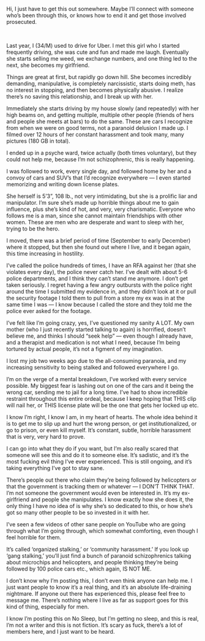 Hi, I just have to get this out somewhere. Maybe I’ll connect with someone who’s been through this, or knows how to end it and get those involved prosecuted.

&#x200B;

Last year, I (34/M) used to drive for Uber. I met this girl who I started frequently driving, she was cute and fun and made me laugh. Eventually she starts selling me weed, we exchange numbers, and one thing led to the next, she becomes my girlfriend.

Things are great at first, but rapidly go down hill. She becomes incredibly demanding, manipulative, is completely narcissistic, starts doing meth, has no interest in stopping, and then becomes physically abusive. I realize there’s no saving this relationship, and I break up with her.

Immediately she starts driving by my house slowly (and repeatedly) with her high beams on, and getting multiple, multiple other people (friends of hers and people she meets at bars) to do the same. These are cars I recognize from when we were on good terms, not a paranoid delusion I made up. I filmed over 12 hours of her constant harassment and took many, many pictures (180 GB in total).

I ended up in a psyche ward, twice actually (both times voluntary), but they could not help me, because I’m not schizophrenic, this is really happening.

I was followed to work, every single day, and followed home by her and a convoy of cars and SUV’s that I’d recognize everywhere — I even started memorizing and writing down license plates.

She herself is 5’3”, 108 lb., not very intimidating, but she is a prolific liar and manipulator. I’m sure she’s made up horrible things about me to gain influence, plus she’s kind of hot, and very, very charismatic. Everyone who follows me is a man, since she cannot maintain friendships with other women. These are men who are desperate and want to sleep with her, trying to be the hero.

I moved, there was a brief period of time (September to early December) where it stopped, but then she found out where I live, and it began again, this time increasing in hostility.

I’ve called the police hundreds of times, I have an RFA against her (that she violates every day), the police never catch her. I’ve dealt with about 5-6 police departments, and I think they can’t stand me anymore. I don’t get taken seriously. I regret having a few angry outbursts with the police right around the time I submitted my evidence in, and they didn’t look at it or pull the security footage I told them to pull from a store my ex was in at the same time I was — I know because I called the store and they told me the police ever asked for the footage.

I’ve felt like I’m going crazy, yes, I’ve questioned my sanity A LOT. My own mother (who I just recently started talking to again) is horrified, doesn’t believe me, and thinks I should “seek help” — even though I already have, and a therapist and medication is not what I need, because I’m being tortured by actual people, it’s not a figment of my imagination.

I lost my job two weeks ago due to the all-consuming paranoia, and my increasing sensitivity to being stalked and followed everywhere I go.

I’m on the verge of a mental breakdown, I’ve worked with every service possible. My biggest fear is lashing out on one of the cars and it being the wrong car, sending me to jail for a long time. I’ve had to show incredible restraint throughout this entire ordeal, because I keep hoping that THIS clip will nail her, or THIS license plate will be the one that gets her locked up etc.

I know I’m right, I know I am, in my heart of hearts. The whole idea behind it is to get me to slip up and hurt the wrong person, or get institutionalized, or go to prison, or even kill myself. It’s constant, subtle, horrible harassment that is very, very hard to prove.

I can go into what they do if you want, but I’m also really scared that someone will see this and do it to someone else. It’s sadistic, and it’s the most fucking evil thing I’ve ever experienced. This is still ongoing, and it’s taking everything I’ve got to stay sane.

There’s people out there who claim they’re being followed by helicopters or that the government is tracking them or whatever — I DON’T THINK THAT. I’m not someone the government would even be interested in. It’s my ex-girlfriend and people she manipulates. I know exactly how she does it, the only thing I have no idea of is why she’s so dedicated to this, or how she’s got so many other people to be so invested in it with her.

I’ve seen a few videos of other sane people on YouTube who are going through what I’m going through, which somewhat comforting, even though I feel horrible for them.

It’s called ‘organized stalking,’ or ‘community harassment.’ If you look up ‘gang stalking,’ you’ll just find a bunch of paranoid schizophrenics talking about microchips and helicopters, and people thinking they’re being followed by 100 police cars etc., which again, IS NOT ME.

I don’t know why I’m posting this, I don’t even think anyone can help me. I just want people to know it’s a real thing, and it’s an absolute life-draining nightmare. If anyone out there has experienced this, please feel free to message me. There’s nothing where I live as far as support goes for this kind of thing, especially for men.

I know I’m posting this on No Sleep, but I’m getting no sleep, and this is real, I’m not a writer and this is not fiction. It’s scary as fuck, there’s a lot of members here, and I just want to be heard.